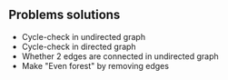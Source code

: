 ## Problems solutions
  * Cycle-check in undirected graph 
  * Cycle-check in directed graph
  * Whether 2 edges are connected in undirected graph
  * Make "Even forest" by removing edges
